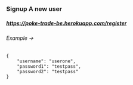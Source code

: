 ### Signup A new user 

##### https://poke-trade-be.herokuapp.com/register

###### Example -> 

```
{
	"username": "userone",
	"password1": "testpass",
	"password2": "testpass"
}
```